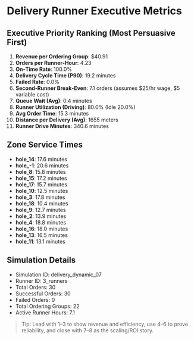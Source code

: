 # Delivery Runner Executive Metrics

## Executive Priority Ranking (Most Persuasive First)
1. **Revenue per Ordering Group**: $40.91
2. **Orders per Runner‑Hour**: 4.23
3. **On‑Time Rate**: 100.0%
4. **Delivery Cycle Time (P90)**: 19.2 minutes
5. **Failed Rate**: 0.0%
6. **Second‑Runner Break‑Even**: 7.1 orders (assumes $25/hr wage, $5 variable cost)
7. **Queue Wait (Avg)**: 0.4 minutes
8. **Runner Utilization (Driving)**: 80.0% (Idle 20.0%)
9. **Avg Order Time**: 15.3 minutes
10. **Distance per Delivery (Avg)**: 1655 meters
11. **Runner Drive Minutes**: 340.6 minutes

## Zone Service Times
- **hole_14**: 17.6 minutes
- **hole_-1**: 20.6 minutes
- **hole_8**: 15.8 minutes
- **hole_15**: 17.2 minutes
- **hole_17**: 15.7 minutes
- **hole_10**: 12.5 minutes
- **hole_3**: 17.8 minutes
- **hole_18**: 10.4 minutes
- **hole_9**: 12.7 minutes
- **hole_2**: 13.9 minutes
- **hole_4**: 18.8 minutes
- **hole_16**: 18.0 minutes
- **hole_13**: 16.5 minutes
- **hole_11**: 13.1 minutes


## Simulation Details
- Simulation ID: delivery_dynamic_07
- Runner ID: 3_runners
- Total Orders: 30
- Successful Orders: 30
- Failed Orders: 0
- Total Ordering Groups: 22
- Active Runner Hours: 7.1

> Tip: Lead with 1–3 to show revenue and efficiency, use 4–6 to prove reliability, and close with 7–8 as the scaling/ROI story.
